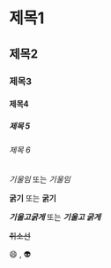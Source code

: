# 제목1
## 제목2
### 제목3
#### 제목4
##### 제목 5
###### 제목 6


*기울임* 또는 _기울임_


**굵기** 또는 __굵기__

***기울고굵게*** 또는 ___기울고 굵게___

~~취소선~~

:smile: , :alien: 

